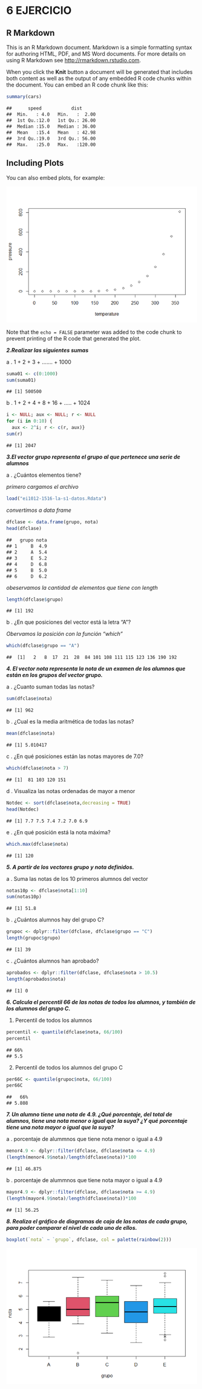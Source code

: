 6 EJERCICIO
================

## R Markdown

This is an R Markdown document. Markdown is a simple formatting syntax
for authoring HTML, PDF, and MS Word documents. For more details on
using R Markdown see <http://rmarkdown.rstudio.com>.

When you click the **Knit** button a document will be generated that
includes both content as well as the output of any embedded R code
chunks within the document. You can embed an R code chunk like this:

``` r
summary(cars)
```

    ##      speed           dist       
    ##  Min.   : 4.0   Min.   :  2.00  
    ##  1st Qu.:12.0   1st Qu.: 26.00  
    ##  Median :15.0   Median : 36.00  
    ##  Mean   :15.4   Mean   : 42.98  
    ##  3rd Qu.:19.0   3rd Qu.: 56.00  
    ##  Max.   :25.0   Max.   :120.00

## Including Plots

You can also embed plots, for example:

![](Readme_files/figure-gfm/pressure-1.png)<!-- -->

Note that the `echo = FALSE` parameter was added to the code chunk to
prevent printing of the R code that generated the plot.

***2.Realizar las siguientes sumas***

a . 1 + 2 + 3 + ……. + 1000

``` r
suma01 <- c(0:1000)
sum(suma01)
```

    ## [1] 500500

b . 1 + 2 + 4 + 8 + 16 + ….. + 1024

``` r
i <- NULL; aux <- NULL; r <- NULL
for (i in 0:10) {
  aux <- 2^i; r <- c(r, aux)}
sum(r)
```

    ## [1] 2047

***3.El vector grupo representa el grupo al que pertenece una serie de
alumnos***

a . ¿Cuántos elementos tiene?

*primero cargamos el archivo*

``` r
load("ei1012-1516-la-s1-datos.Rdata")
```

*convertimos a data frame*

``` r
dfclase <- data.frame(grupo, nota)
head(dfclase)
```

    ##   grupo nota
    ## 1     B  4.9
    ## 2     A  5.4
    ## 3     E  5.2
    ## 4     D  6.8
    ## 5     B  5.0
    ## 6     D  6.2

*obeservamos la cantidad de elementos que tiene con length*

``` r
length(dfclase$grupo)
```

    ## [1] 192

b . ¿En que posiciones del vector está la letra “A”?

*Obervamos la posición con la función “which”*

``` r
which(dfclase$grupo == "A")
```

    ##  [1]   2   8  17  21  28  84 101 108 111 115 123 136 190 192

***4. El vector nota representa la nota de un examen de los alumnos que
están en los grupos del vector grupo.***

a . ¿Cuanto suman todas las notas?

``` r
sum(dfclase$nota)
```

    ## [1] 962

b . ¿Cual es la media aritmética de todas las notas?

``` r
mean(dfclase$nota)
```

    ## [1] 5.010417

c . ¿En qué posiciones están las notas mayores de 7.0?

``` r
which(dfclase$nota > 7)
```

    ## [1]  81 103 120 151

d . Visualiza las notas ordenadas de mayor a menor

``` r
Notdec <- sort(dfclase$nota,decreasing = TRUE)
head(Notdec)
```

    ## [1] 7.7 7.5 7.4 7.2 7.0 6.9

e . ¿En qué posición está la nota máxima?

``` r
which.max(dfclase$nota)
```

    ## [1] 120

***5. A partir de los vectores grupo y nota definidos.***

a . Suma las notas de los 10 primeros alumnos del vector

``` r
notas10p <- dfclase$nota[1:10]
sum(notas10p)
```

    ## [1] 51.8

b . ¿Cuántos alumnos hay del grupo C?

``` r
grupoc <- dplyr::filter(dfclase, dfclase$grupo == "C")
length(grupoc$grupo)
```

    ## [1] 39

c . ¿Cuántos alumnos han aprobado?

``` r
aprobados <- dplyr::filter(dfclase, dfclase$nota > 10.5)
length(aprobados$nota)
```

    ## [1] 0

***6. Calcula el percentil 66 de las notas de todos los alumnos, y
también de los alumnos del grupo C.***

1.  Percentil de todos los alumnos

<!-- end list -->

``` r
percentil <- quantile(dfclase$nota, 66/100)
percentil
```

    ## 66% 
    ## 5.5

2.  Percentil de todos los alumnos del grupo C

<!-- end list -->

``` r
per66C <- quantile(grupoc$nota, 66/100)
per66C
```

    ##   66% 
    ## 5.808

***7. Un alumno tiene una nota de 4.9. ¿Qué porcentaje, del total de
alumnos, tiene una nota menor o igual que la suya? ¿Y qué porcentaje
tiene una nota mayor o igual que la suya?***

a . porcentaje de alummnos que tiene nota menor o igual a 4.9

``` r
menor4.9 <- dplyr::filter(dfclase, dfclase$nota <= 4.9)
(length(menor4.9$nota)/length(dfclase$nota))*100
```

    ## [1] 46.875

b . porcentaje de alummnos que tiene nota mayor o igual a 4.9

``` r
mayor4.9 <- dplyr::filter(dfclase, dfclase$nota >= 4.9)
(length(mayor4.9$nota)/length(dfclase$nota))*100
```

    ## [1] 56.25

***8. Realiza el gráfico de diagramas de caja de las notas de cada
grupo, para poder comparar el nivel de cada uno de ellos.***

``` r
boxplot(`nota` ~ `grupo`, dfclase, col = palette(rainbow(2)))
```

![](Readme_files/figure-gfm/unnamed-chunk-19-1.png)<!-- -->

